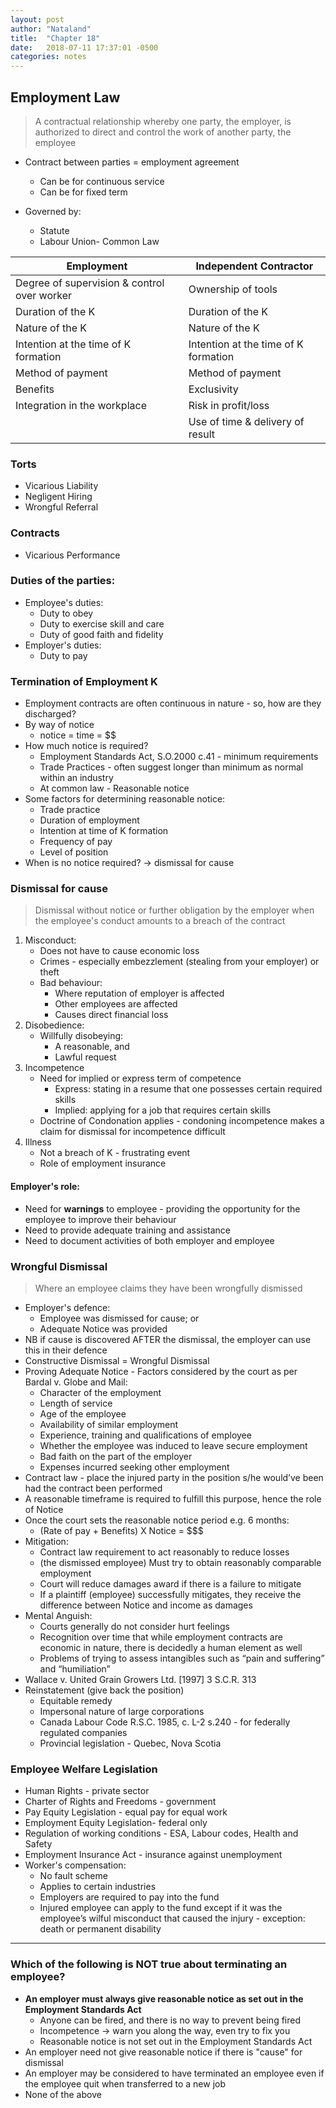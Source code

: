```yaml
---
layout: post
author: "Nataland"
title:  "Chapter 18"
date:   2018-07-11 17:37:01 -0500
categories: notes
---
```


## Employment Law

> A contractual relationship whereby one party, the employer, is authorized to direct and control the work of another party, the employee

- Contract between parties = employment agreement
	- Can be for continuous service
	- Can be for fixed term

- Governed by:
	- Statute
	- Labour Union- Common Law

| Employment                                  | Independent Contractor               |
|---------------------------------------------|--------------------------------------|
| Degree of supervision & control over worker | Ownership of tools                   |
| Duration of the K                           | Duration of the K                    |
| Nature of the K                             | Nature of the K                      |
| Intention at the time of K formation        | Intention at the time of K formation |
| Method of payment                           | Method of payment                    |
| Benefits                                    | Exclusivity                          |
| Integration in the workplace                | Risk in profit/loss                  |
|                                             | Use of time & delivery of result     |

### Torts
- Vicarious Liability
- Negligent Hiring
- Wrongful Referral

### Contracts
- Vicarious Performance

### Duties of the parties:
- Employee's duties:
	- Duty to obey
	- Duty to exercise skill and care
	- Duty of good faith and fidelity
- Employer's duties:
	- Duty to pay

### Termination of Employment K
- Employment contracts are often continuous in nature - so, how are they discharged?
- By way of notice
	- notice = time = $$
- How much notice is required?
	- Employment Standards Act, S.O.2000 c.41 - minimum requirements
	- Trade Practices - often suggest longer than minimum as normal within an industry
	- At common law - Reasonable notice
- Some factors for determining reasonable notice:
	- Trade practice
	- Duration of employment
	- Intention at time of K formation
	- Frequency of pay
	- Level of position
- When is no notice required? -> dismissal for cause

### Dismissal for cause
> Dismissal without notice or further obligation by the employer when the employee's conduct amounts to a breach of the contract

1. Misconduct:
	- Does not have to cause economic loss
	- Crimes - especially embezzlement (stealing from your employer) or theft
	- Bad behaviour:
		- Where reputation of employer is affected
		- Other employees are affected
		- Causes direct financial loss
2. Disobedience:
	- Willfully disobeying:
		- A reasonable, and
		- Lawful request
3. Incompetence
	- Need for implied or express term of competence
		- Express: stating in a resume that one possesses certain required skills
		- Implied: applying for a job that requires certain skills
	- Doctrine of Condonation applies - condoning incompetence makes a claim for dismissal for incompetence difficult
4. Illness
	- Not a breach of K - frustrating event
	- Role of employment insurance
	
#### Employer's role:
- Need for **warnings** to employee - providing the opportunity for the employee to improve their behaviour
- Need to provide adequate training and assistance
- Need to document activities of both employer and employee

### Wrongful Dismissal
> Where an employee claims they have been wrongfully dismissed

- Employer's defence:
	- Employee was dismissed for cause; or
	- Adequate Notice was provided
- NB if cause is discovered AFTER the dismissal, the employer can use this in their defence
- Constructive Dismissal = Wrongful Dismissal
- Proving Adequate Notice - Factors considered by the court as per Bardal v. Globe and Mail:
	- Character of the employment
	- Length of service
	- Age of the employee
	- Availability of similar employment
	- Experience, training and qualifications of employee
	- Whether the employee was induced to leave secure
	employment
	- Bad faith on the part of the employer
	- Expenses incurred seeking other employment
- Contract law - place the injured party in the position s/he would’ve been had the contract been performed
- A reasonable timeframe is required to fulfill this purpose, hence the role of Notice
- Once the court sets the reasonable notice period e.g. 6 months:
	- (Rate of pay + Benefits) X Notice = $$$
- Mitigation:
	- Contract law requirement to act reasonably to reduce losses
	- (the dismissed employee) Must try to obtain reasonably comparable employment
	- Court will reduce damages award if there is a failure to mitigate
	- If a plaintiff (employee) successfully mitigates, they receive the difference between Notice and income as damages
- Mental Anguish:
	- Courts generally do not consider hurt feelings
	- Recognition over time that while employment contracts are economic in nature, there is decidedly a human element as well
	- Problems of trying to assess intangibles such as “pain and suffering” and “humiliation”
- Wallace v. United Grain Growers Ltd. [1997] 3 S.C.R. 313
- Reinstatement (give back the position)
	- Equitable remedy
	- Impersonal nature of large corporations
	- Canada Labour Code R.S.C. 1985, c. L-2 s.240 - for federally regulated companies
	- Provincial legislation - Quebec, Nova Scotia

### Employee Welfare Legislation
- Human Rights - private sector
- Charter of Rights and Freedoms - government
- Pay Equity Legislation - equal pay for equal work
- Employment Equity Legislation- federal only
- Regulation of working conditions - ESA, Labour codes, Health and Safety
- Employment Insurance Act - insurance against unemployment
- Worker's compensation:
	- No fault scheme
	- Applies to certain industries
	- Employers are required to pay into the fund
	- Injured employee can apply to the fund except if it was the employee’s wilful misconduct that caused the injury - exception: death or permanent disability	

---

### Which of the following is **NOT** true about terminating an employee?
- **An employer must always give reasonable notice as set out in the Employment Standards Act** 
	- Anyone can be fired, and there is no way to prevent being fired
	- Incompetence -> warn you along the way, even try to fix you
	- Reasonable notice is not set out in the Employment Standards Act
- An employer need not give reasonable notice if there is "cause" for dismissal
- An employer may be considered to have terminated an employee even if the employee quit when transferred to a new job
- None of the above
